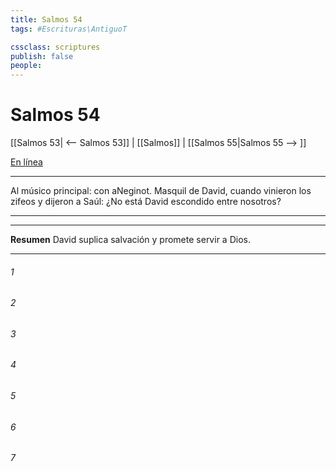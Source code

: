 ```yaml
---
title: Salmos 54
tags: #Escrituras\AntiguoT

cssclass: scriptures
publish: false
people:
---
```


# Salmos 54
[[Salmos 53| <-- Salmos 53]] | [[Salmos]] | [[Salmos 55|Salmos 55 --> ]]

[En línea](https://churchofjesuschrist.org/study/scriptures/ot/ps/54?lang=spa)

---
Al músico principal: con aNeginot. Masquil de David, cuando vinieron los zifeos y dijeron a Saúl: ¿No está David escondido entre nosotros?

---

---
__Resumen__
David suplica salvación y promete servir a Dios.

---
###### 1 


###### 2 


###### 3 


###### 4 


###### 5 


###### 6 


###### 7 


